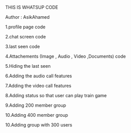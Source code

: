 THIS IS WHATSUP CODE

Author : AsikAhamed

1.profile page code

2.chat screen code

3.last seen code

4.Attachements (Image , Audio , Video ,Documents) code

5.Hiding the last seen

6.Adding the audio call features

7.Adding the video call features

8.Adding status so that user can play train game

9.Adding 200 member group

10.Adding 400 member group


10.Adding group with 300 users

